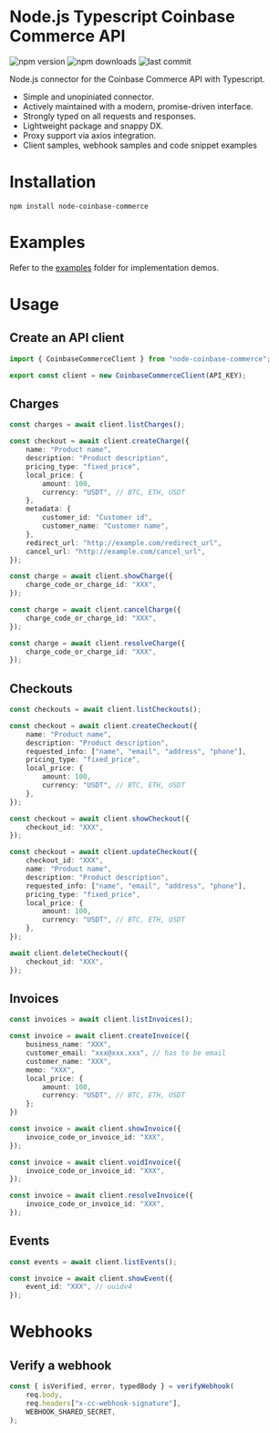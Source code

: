 # Node.js Typescript Coinbase Commerce API

![npm version](https://img.shields.io/npm/v/node-coinbase-commerce)
![npm downloads](https://img.shields.io/npm/dt/node-coinbase-commerce)
![last commit](https://img.shields.io/github/last-commit/re4gd/node-coinbase-commerce)

Node.js connector for the Coinbase Commerce API with Typescript.

- Simple and unopiniated connector.
- Actively maintained with a modern, promise-driven interface.
- Strongly typed on all requests and responses.
- Lightweight package and snappy DX.
- Proxy support via axios integration.
- Client samples, webhook samples and code snippet examples

# Installation

`npm install node-coinbase-commerce`

# Examples

Refer to the [examples](./examples) folder for implementation demos.

# Usage

## Create an API client

```typescript
import { CoinbaseCommerceClient } from "node-coinbase-commerce";

export const client = new CoinbaseCommerceClient(API_KEY);
```

## Charges

```typescript
const charges = await client.listCharges();
```

```typescript
const checkout = await client.createCharge({
	name: "Product name",
	description: "Product description",
	pricing_type: "fixed_price",
	local_price: {
		amount: 100,
		currency: "USDT", // BTC, ETH, USDT
	},
	metadata: {
		customer_id: "Customer id",
		customer_name: "Customer name",
	},
	redirect_url: "http://example.com/redirect_url",
	cancel_url: "http://example.com/cancel_url",
});
```

```typescript
const charge = await client.showCharge({
	charge_code_or_charge_id: "XXX",
});
```

```typescript
const charge = await client.cancelCharge({
	charge_code_or_charge_id: "XXX",
});
```

```typescript
const charge = await client.resolveCharge({
	charge_code_or_charge_id: "XXX",
});
```

## Checkouts

```typescript
const checkouts = await client.listCheckouts();
```

```typescript
const checkout = await client.createCheckout({
	name: "Product name",
	description: "Product description",
	requested_info: ["name", "email", "address", "phone"],
	pricing_type: "fixed_price",
	local_price: {
		amount: 100,
		currency: "USDT", // BTC, ETH, USDT
	},
});
```

```typescript
const checkout = await client.showCheckout({
	checkout_id: "XXX",
});
```

```typescript
const checkout = await client.updateCheckout({
	checkout_id: "XXX",
	name: "Product name",
	description: "Product description",
	requested_info: ["name", "email", "address", "phone"],
	pricing_type: "fixed_price",
	local_price: {
		amount: 100,
		currency: "USDT", // BTC, ETH, USDT
	},
});
```

```typescript
await client.deleteCheckout({
	checkout_id: "XXX",
});
```

## Invoices

```typescript
const invoices = await client.listInvoices();
```

```typescript
const invoice = await client.createInvoice({
	business_name: "XXX",
	customer_email: "xxx@xxx.xxx", // has to be email
	customer_name: "XXX",
	memo: "XXX",
	local_price: {
		amount: 100,
		currency: "USDT", // BTC, ETH, USDT
	};
})
```

```typescript
const invoice = await client.showInvoice({
	invoice_code_or_invoice_id: "XXX",
});
```

```typescript
const invoice = await client.voidInvoice({
	invoice_code_or_invoice_id: "XXX",
});
```

```typescript
const invoice = await client.resolveInvoice({
	invoice_code_or_invoice_id: "XXX",
});
```

## Events

```typescript
const events = await client.listEvents();
```

```typescript
const invoice = await client.showEvent({
	event_id: "XXX", // uuidv4
});
```

# Webhooks

## Verify a webhook

```typescript
const { isVerified, error, typedBody } = verifyWebhook(
	req.body,
	req.headers["x-cc-webhook-signature"],
	WEBHOOK_SHARED_SECRET,
);
```
